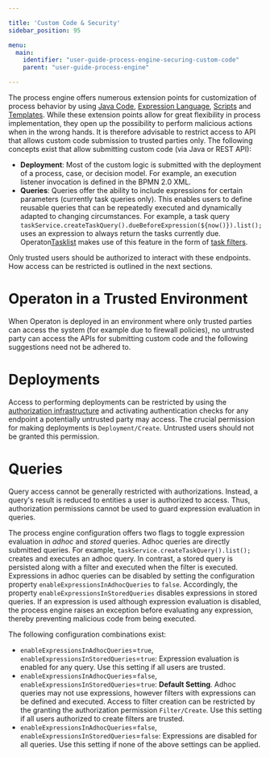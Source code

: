 ```yaml
---

title: 'Custom Code & Security'
sidebar_position: 95

menu:
  main:
    identifier: "user-guide-process-engine-securing-custom-code"
    parent: "user-guide-process-engine"

---
```


The process engine offers numerous extension points for customization of process behavior by using [Java Code](delegation-code.md), [Expression Language](expression-language.md), [Scripts](scripting.md) and [Templates](templating.md). While these extension points allow for great flexibility in process implementation, they open up the possibility to perform malicious actions when in the wrong hands. It is therefore advisable to restrict access to API that allows custom code submission to trusted parties only. The following concepts exist that allow submitting custom code (via Java or REST API):

* **Deployment**: Most of the custom logic is submitted with the deployment of a process, case, or decision model. For example, an execution listener invocation is defined in the BPMN 2.0 XML.
* **Queries**: Queries offer the ability to include expressions for certain parameters (currently task queries only). This enables users to define reusable queries that can be repeatedly executed and dynamically adapted to changing circumstances. For example, a task query `taskService.createTaskQuery().dueBeforeExpression(${now()}).list();` uses an expression to always return the tasks currently due. Operaton[Tasklist](../../webapps/tasklist/index.md) makes use of this feature in the form of [task filters](../../webapps/tasklist/filters.md).

Only trusted users should be authorized to interact with these endpoints. How access can be restricted is outlined in the next sections.

# Operaton in a Trusted Environment

When Operaton is deployed in an environment where only trusted parties can access the system (for example due to firewall policies), no untrusted party can access the APIs for submitting custom code and the following suggestions need not be adhered to.

# Deployments

Access to performing deployments can be restricted by using the [authorization infrastructure](authorization-service.md) and activating authentication checks for any endpoint a potentially untrusted party may access. The crucial permission for making deployments is `Deployment/Create`. Untrusted users should not be granted this permission.

# Queries

Query access cannot be generally restricted with authorizations. Instead, a query's result is reduced to entities a user is authorized to access. Thus, authorization permissions cannot be used to guard expression evaluation in queries.

The process engine configuration offers two flags to toggle expression evaluation in *adhoc* and *stored* queries. Adhoc queries are directly submitted queries. For example, `taskService.createTaskQuery().list();` creates and executes an adhoc query. In contrast, a stored query is persisted along with a filter and executed when the filter is executed. Expressions in adhoc queries can be disabled by setting the configuration property `enableExpressionsInAdhocQueries` to `false`. Accordingly, the property `enableExpressionsInStoredQueries` disables expressions in stored queries. If an expression is used although expression evaluation is disabled, the process engine raises an exception before evaluating any expression, thereby preventing malicious code from being executed.

The following configuration combinations exist:

* `enableExpressionsInAdhocQueries`=`true`, `enableExpressionsInStoredQueries`=`true`: Expression evaluation is enabled for any query. Use this setting if all users are trusted.
* `enableExpressionsInAdhocQueries`=`false`, `enableExpressionsInStoredQueries`=`true`: **Default Setting**. Adhoc queries may not use expressions, however filters with expressions can be defined and executed. Access to filter creation can be restricted by the granting the authorization permission `Filter/Create`. Use this setting if all users authorized to create filters are trusted.
* `enableExpressionsInAdhocQueries`=`false`, `enableExpressionsInStoredQueries`=`false`: Expressions are disabled for all queries. Use this setting if none of the above settings can be applied.
